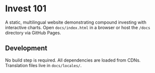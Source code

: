 # Invest 101

A static, multilingual website demonstrating compound investing with interactive charts. Open `docs/index.html` in a browser or host the `/docs` directory via GitHub Pages.

## Development
No build step is required. All dependencies are loaded from CDNs. Translation files live in `docs/locales/`.
